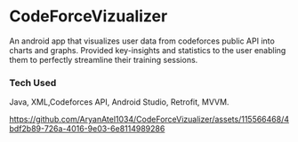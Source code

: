 # CodeForceVizualizer

An android app that visualizes user data from
codeforces public API into charts and graphs. Provided key-insights and statistics to the user enabling
them to perfectly streamline their training sessions.

### Tech Used
Java, XML,Codeforces API, Android Studio, Retrofit, MVVM. 


https://github.com/AryanAtel1034/CodeForceVizualizer/assets/115566468/4bdf2b89-726a-4016-9e03-6e8114989286


